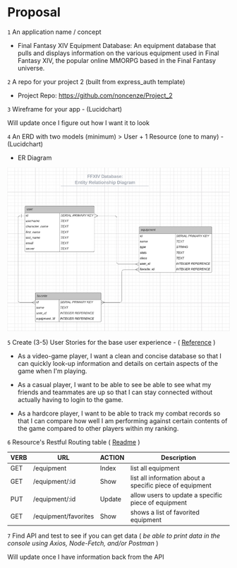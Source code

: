 # Proposal

`1` An application name / concept

* Final Fantasy XIV Equipment Database: An equipment database that pulls and displays information on the various equipment used in Final Fantasy XIV, the popular online MMORPG based in the Final Fantasy universe.

`2` A repo for your project 2 (built from express_auth template)

* Project Repo: https://github.com/noncenze/Project_2

`3` Wireframe for your app - (Lucidchart)

Will update once I figure out how I want it to look

`4` An ERD with two models (minimum) > User + 1 Resource (one to many) - (Lucidchart)

* ER Diagram

![FFXIV ERD](./images/ffxiv_erd.png)


`5` Create (3-5) User Stories for the base user experience - ( [Reference](https://revelry.co/resources/development/user-stories-that-dont-suck/) )

* As a video-game player, I want a clean and concise database so that I can quickly look-up information and details on certain aspects of the game when I'm playing.

* As a casual player, I want to be able to see be able to see what my friends and teammates are up so that I can stay connected without actually having to login to the game. 

* As a hardcore player, I want to be able to track my combat records so that I can compare how well I am performing against certain contents of the game compared to other players within my ranking.


`6` Resource's Restful Routing table ( [Readme](https://romebell.gitbook.io/sei-412/node-express/00readme-1/01intro-to-express/00readme#restful-routing) )

VERB | URL | ACTION | Description
--- | --- | --- | ---
GET | /equipment | Index | list all equipment
GET | /equipment/:id | Show | list all information about a specific piece of equipment
PUT | /equipment/:id | Update | allow users to update a specific piece of equipment
GET | /equipment/favorites | Show | shows a list of favorited equipment


`7` Find API and test to see if you can get data ( *be able to print data in the console using Axios, Node-Fetch, and/or Postman* )

Will update once I have information back from the API